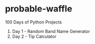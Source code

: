 # probable-waffle
100 Days of Python Projects

1. Day 1 - Random Band Name Generator
1. Day 2 - Tip Calculator
